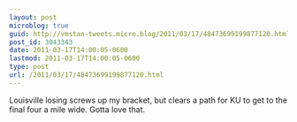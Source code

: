 ```yaml
---
layout: post
microblog: true
guid: http://vmstan-tweets.micro.blog/2011/03/17/48473699199877120.html
post_id: 3043343
date: 2011-03-17T14:00:05-0600
lastmod: 2011-03-17T14:00:05-0600
type: post
url: /2011/03/17/48473699199877120.html
---
```

Louisville losing screws up my bracket, but clears a path for KU to get to the final four a mile wide. Gotta love that.
